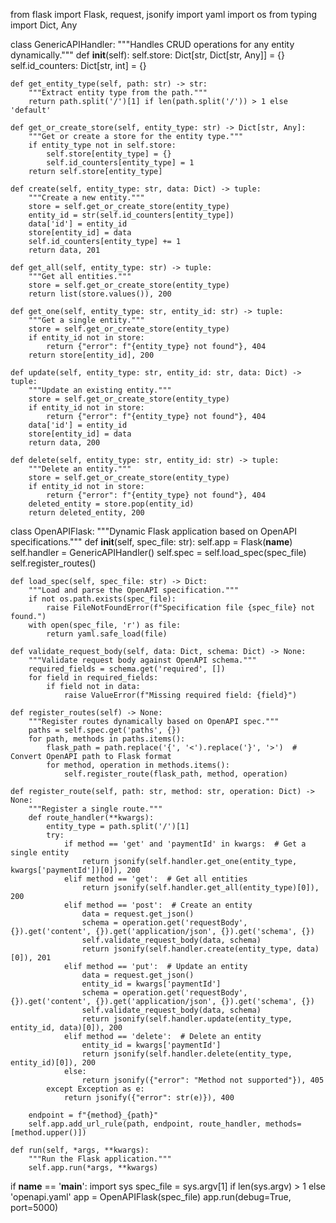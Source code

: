 from flask import Flask, request, jsonify
import yaml
import os
from typing import Dict, Any


class GenericAPIHandler:
    """Handles CRUD operations for any entity dynamically."""
    def __init__(self):
        self.store: Dict[str, Dict[str, Any]] = {}
        self.id_counters: Dict[str, int] = {}

    def get_entity_type(self, path: str) -> str:
        """Extract entity type from the path."""
        return path.split('/')[1] if len(path.split('/')) > 1 else 'default'

    def get_or_create_store(self, entity_type: str) -> Dict[str, Any]:
        """Get or create a store for the entity type."""
        if entity_type not in self.store:
            self.store[entity_type] = {}
            self.id_counters[entity_type] = 1
        return self.store[entity_type]

    def create(self, entity_type: str, data: Dict) -> tuple:
        """Create a new entity."""
        store = self.get_or_create_store(entity_type)
        entity_id = str(self.id_counters[entity_type])
        data['id'] = entity_id
        store[entity_id] = data
        self.id_counters[entity_type] += 1
        return data, 201

    def get_all(self, entity_type: str) -> tuple:
        """Get all entities."""
        store = self.get_or_create_store(entity_type)
        return list(store.values()), 200

    def get_one(self, entity_type: str, entity_id: str) -> tuple:
        """Get a single entity."""
        store = self.get_or_create_store(entity_type)
        if entity_id not in store:
            return {"error": f"{entity_type} not found"}, 404
        return store[entity_id], 200

    def update(self, entity_type: str, entity_id: str, data: Dict) -> tuple:
        """Update an existing entity."""
        store = self.get_or_create_store(entity_type)
        if entity_id not in store:
            return {"error": f"{entity_type} not found"}, 404
        data['id'] = entity_id
        store[entity_id] = data
        return data, 200

    def delete(self, entity_type: str, entity_id: str) -> tuple:
        """Delete an entity."""
        store = self.get_or_create_store(entity_type)
        if entity_id not in store:
            return {"error": f"{entity_type} not found"}, 404
        deleted_entity = store.pop(entity_id)
        return deleted_entity, 200


class OpenAPIFlask:
    """Dynamic Flask application based on OpenAPI specifications."""
    def __init__(self, spec_file: str):
        self.app = Flask(__name__)
        self.handler = GenericAPIHandler()
        self.spec = self.load_spec(spec_file)
        self.register_routes()

    def load_spec(self, spec_file: str) -> Dict:
        """Load and parse the OpenAPI specification."""
        if not os.path.exists(spec_file):
            raise FileNotFoundError(f"Specification file {spec_file} not found.")
        with open(spec_file, 'r') as file:
            return yaml.safe_load(file)

    def validate_request_body(self, data: Dict, schema: Dict) -> None:
        """Validate request body against OpenAPI schema."""
        required_fields = schema.get('required', [])
        for field in required_fields:
            if field not in data:
                raise ValueError(f"Missing required field: {field}")

    def register_routes(self) -> None:
        """Register routes dynamically based on OpenAPI spec."""
        paths = self.spec.get('paths', {})
        for path, methods in paths.items():
            flask_path = path.replace('{', '<').replace('}', '>')  # Convert OpenAPI path to Flask format
            for method, operation in methods.items():
                self.register_route(flask_path, method, operation)

    def register_route(self, path: str, method: str, operation: Dict) -> None:
        """Register a single route."""
        def route_handler(**kwargs):
            entity_type = path.split('/')[1]
            try:
                if method == 'get' and 'paymentId' in kwargs:  # Get a single entity
                    return jsonify(self.handler.get_one(entity_type, kwargs['paymentId'])[0]), 200
                elif method == 'get':  # Get all entities
                    return jsonify(self.handler.get_all(entity_type)[0]), 200
                elif method == 'post':  # Create an entity
                    data = request.get_json()
                    schema = operation.get('requestBody', {}).get('content', {}).get('application/json', {}).get('schema', {})
                    self.validate_request_body(data, schema)
                    return jsonify(self.handler.create(entity_type, data)[0]), 201
                elif method == 'put':  # Update an entity
                    data = request.get_json()
                    entity_id = kwargs['paymentId']
                    schema = operation.get('requestBody', {}).get('content', {}).get('application/json', {}).get('schema', {})
                    self.validate_request_body(data, schema)
                    return jsonify(self.handler.update(entity_type, entity_id, data)[0]), 200
                elif method == 'delete':  # Delete an entity
                    entity_id = kwargs['paymentId']
                    return jsonify(self.handler.delete(entity_type, entity_id)[0]), 200
                else:
                    return jsonify({"error": "Method not supported"}), 405
            except Exception as e:
                return jsonify({"error": str(e)}), 400

        endpoint = f"{method}_{path}"
        self.app.add_url_rule(path, endpoint, route_handler, methods=[method.upper()])

    def run(self, *args, **kwargs):
        """Run the Flask application."""
        self.app.run(*args, **kwargs)


if __name__ == '__main__':
    import sys
    spec_file = sys.argv[1] if len(sys.argv) > 1 else 'openapi.yaml'
    app = OpenAPIFlask(spec_file)
    app.run(debug=True, port=5000)
